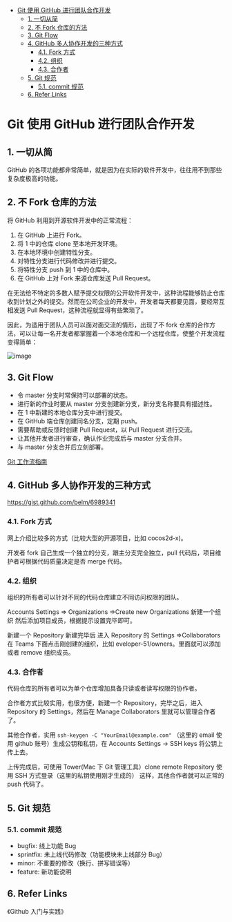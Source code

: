 - [Git 使用 GitHub 进行团队合作开发](#git-使用-github-进行团队合作开发)
  - [1. 一切从简](#1-一切从简)
  - [2. 不 Fork 仓库的方法](#2-不-fork-仓库的方法)
  - [3. Git Flow](#3-git-flow)
  - [4. GitHub 多人协作开发的三种方式](#4-github-多人协作开发的三种方式)
    - [4.1. Fork 方式](#41-fork-方式)
    - [4.2. 组织](#42-组织)
    - [4.3. 合作者](#43-合作者)
  - [5. Git 规范](#5-git-规范)
    - [5.1. commit 规范](#51-commit-规范)
  - [6. Refer Links](#6-refer-links)

# Git 使用 GitHub 进行团队合作开发

## 1. 一切从简

GitHub 的各项功能都非常简单，就是因为在实际的软件开发中，往往用不到那些复杂度极高的功能。

## 2. 不 Fork 仓库的方法

将 GitHub 利用到开源软件开发中的正常流程：
1. 在 GitHub 上进行 Fork。
1. 将 1 中的仓库 clone 至本地开发环境。
1. 在本地环境中创建特性分支。
1. 对特性分支进行代码修改并进行提交。
1. 将特性分支 push 到 1 中的仓库中。
1. 在 GitHub 上对 Fork 来源仓库发送 Pull Request。

在无法给不特定的多数人赋予提交权限的公开软件开发中，这种流程能够防止仓库收到计划之外的提交。然而在公司企业的开发中，开发者每天都要见面，要经常互相发送 Pull Request，这种流程就显得有些繁琐了。

因此，为适用于团队人员可以面对面交流的情形，出现了不 fork 仓库的合作方法，可以让每一名开发者都掌握着一个本地仓库和一个远程仓库，使整个开发流程变得简单：

![image](http://img.cdn.firejq.com/jpg/2018/11/2/bfa32585ab5eb1de1d396a5e240b2d24.jpg)

## 3. Git Flow

- 令 master 分支时常保持可以部署的状态。
- 进行新的作业时要从 master 分支创建新分支，新分支名称要具有描述性。
- 在 1 中新建的本地仓库分支中进行提交。
- 在 GitHub 端仓库创建同名分支，定期 push。
- 需要帮助或反馈时创建 Pull Request，以 Pull Request 进行交流。
- 让其他开发者进行审查，确认作业完成后与 master 分支合并。
- 与 master 分支合并后立刻部署。

[Git 工作流指南](https://github.com/xirong/my-git/blob/master/git-workflow-tutorial.md )

## 4. GitHub 多人协作开发的三种方式

https://gist.github.com/belm/6989341

### 4.1. Fork 方式

网上介绍比较多的方式（比较大型的开源项目，比如 cocos2d-x)。

开发者 fork 自己生成一个独立的分支，跟主分支完全独立，pull 代码后，项目维护者可根据代码质量决定是否 merge 代码。

### 4.2. 组织

组织的所有者可以针对不同的代码仓库建立不同访问权限的团队。

Accounts Settings => Organizations =>Create new Organizations 新建一个组织  然后添加项目成员，根据提示设置完毕即可。

新建一个 Repository  新建完毕后  进入 Repository 的 Settings =>Collaborators 在 Teams 下面点击刚创建的组织，比如 eveloper-51/owners。里面就可以添加或者 remove 组织成员。

### 4.3. 合作者

代码仓库的所有者可以为单个仓库增加具备只读或者读写权限的协作者。

合作者方式比较实用，也很方便，新建一个 Repository，完毕之后，进入 Repository 的 Settings，然后在 Manage Collaborators 里就可以管理合作者了。

其他合作者，实用 `ssh-keygen -C "YourEmail@example.com"` （这里的 email 使用 github 账号）生成公钥和私钥，在 Accounts Settings -> SSH keys 将公钥上传上去。

上传完成后，可使用 Tower(Mac 下 Git 管理工具）clone remote Repository 使用 SSH 方式登录（这里的私钥使用刚才生成的） 这样，其他合作者就可以正常的 push 代码了。

## 5. Git 规范

### 5.1. commit 规范

- bugfix: 线上功能 Bug
- sprintfix: 未上线代码修改（功能模块未上线部分 Bug）
- minor: 不重要的修改（换行、拼写错误等）
- feature: 新功能说明

## 6. Refer Links

《Github 入门与实践》